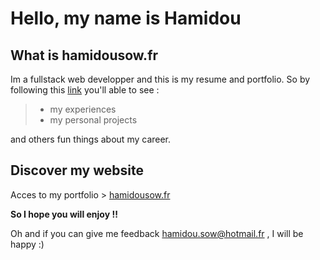 # Hello, my name is Hamidou

## What is hamidousow.fr
Im a fullstack web developper and this is my resume and portfolio. 
So by following this [link](https://hamidousow.fr/) you'll able to see :
> - my experiences
> - my personal projects

and others fun things about my career.

## Discover my website

Acces to my portfolio > [hamidousow.fr](https://hamidousow.fr/)


**So I hope you will enjoy !!**

Oh and if you can give me feedback <hamidou.sow@hotmail.fr> , I will be happy :) 
